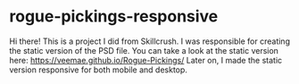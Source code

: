 # rogue-pickings-responsive

Hi there!
This is a project I did from Skillcrush. I was responsible for creating the static version of the PSD file.
You can take a look at the static version here: https://veemae.github.io/Rogue-Pickings/
Later on, I made the static version responsive for both mobile and desktop. 
